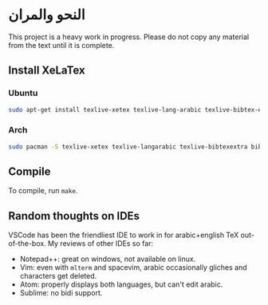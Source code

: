 # النحو والمران

This project is a heavy work in progress. Please do not copy any material from the text until it is complete.

## Install XeLaTex 

### Ubuntu

```bash
sudo apt-get install texlive-xetex texlive-lang-arabic texlive-bibtex-extra biber texlive-fonts-extra
```

### Arch

```bash
sudo pacman -S texlive-xetex texlive-langarabic texlive-bibtexextra biber texlive-latexrecommended texlive-latexextra texlive-fontsrecommended texlive-fontsextra
```

## Compile

To compile, run `make`.

## Random thoughts on IDEs

VSCode has been the friendliest IDE to work in for arabic+english TeX out-of-the-box. My reviews of other IDEs so far:

- Notepad++: great on windows, not available on linux.
- Vim: even with `mlterm` and spacevim, arabic occasionally gliches and characters get deleted.
- Atom: properly displays both languages, but can't edit arabic.
- Sublime: no bidi support.
